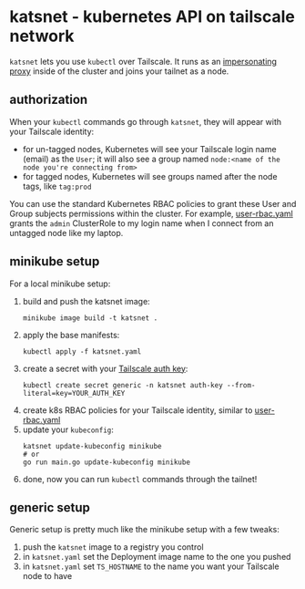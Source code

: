 # katsnet - kubernetes API on tailscale network

`katsnet` lets you use `kubectl` over Tailscale. It runs as an [impersonating
proxy](https://kubernetes.io/docs/reference/access-authn-authz/authentication/#user-impersonation)
inside of the cluster and joins your tailnet as a node.

## authorization

When your `kubectl` commands go through `katsnet`, they will appear with your Tailscale identity:

* for un-tagged nodes, Kubernetes will see your Tailscale login name (email) as
  the `User`; it will also see a group named `node:<name of the node you're
  connecting from>`
* for tagged nodes, Kubernetes will see groups named after the node tags, like
  `tag:prod`

You can use the standard Kubernetes RBAC policies to grant these User and Group
subjects permissions within the cluster. For example,
[user-rbac.yaml](user-rbac.yaml) grants the `admin` ClusterRole to my login
name when I connect from an untagged node like my laptop.

## minikube setup

For a local minikube setup:
1. build and push the katsnet image:
   ```
   minikube image build -t katsnet .
   ```
1. apply the base manifests:
   ```
   kubectl apply -f katsnet.yaml
   ```
1. create a secret with your [Tailscale auth key](https://tailscale.com/kb/1085/auth-keys/):
   ```
   kubectl create secret generic -n katsnet auth-key --from-literal=key=YOUR_AUTH_KEY
   ```
1. create k8s RBAC policies for your Tailscale identity, similar to [user-rbac.yaml](user-rbac.yaml)
1. update your `kubeconfig`:
   ```
   katsnet update-kubeconfig minikube
   # or
   go run main.go update-kubeconfig minikube
   ```
1. done, now you can run `kubectl` commands through the tailnet!

## generic setup

Generic setup is pretty much like the minikube setup with a few tweaks:

1. push the `katsnet` image to a registry you control
1. in `katsnet.yaml` set the Deployment image name to the one you pushed
1. in `katsnet.yaml` set `TS_HOSTNAME` to the name you want your Tailscale node
   to have
